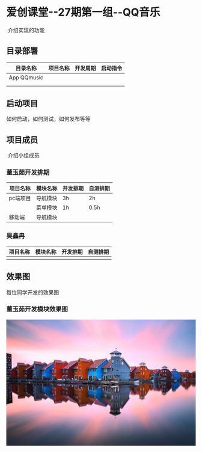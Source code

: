 # 爱创课堂--27期第一组--QQ音乐

​	介绍实现的功能

## 目录部署

| 目录名称    | 项目名称 | 开发周期 | 启动指令 |
| ----------- | -------- | -------- | -------- |
| App QQmusic |          |          |          |
|             |          |          |          |
|             |          |          |          |

## 启动项目

如何启动，如何测试，如何发布等等

## 项目成员

​	介绍小组成员

### 董玉茹开发排期

| 项目名称 | 模块名称 | 开发排期 | 自测排期 |
| -------- | -------- | -------- | -------- |
| pc端项目 | 导航模块 | 3h       | 2h       |
|          | 菜单模块 | 1h       | 0.5h     |
| 移动端   | 导航模块 |          |          |

### 吴鑫冉

| 项目名称 | 模块名称 | 开发排期 | 自测排期 |
| -------- | -------- | -------- | -------- |
|          |          |          |          |

## 效果图

每位同学开发的效果图

### 董玉茹开发模块效果图

![首页效果图](./img/01.jpg)





